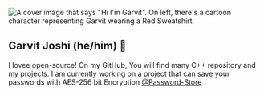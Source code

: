 
![A cover image that says "Hi I'm Garvit". On left, there's a cartoon character representing Garvit wearing a Red Sweatshirt.](https://res.cloudinary.com/garvitjoshi9/image/upload/v1594445464/My-Cover-PixTeller_i4z3uh.png)
## Garvit Joshi (he/him) 🌻

I lovee open-source! On my GitHub, You will find many C++ repository and my projects. I am currently working on a project that can save your passwords with AES-256 bit Encryption [@Password-Store](https://github.com/garvit-joshi/Password-Store) 





<!--
**garvit-joshi/garvit-joshi** is a ✨ _special_ ✨ repository because its `README.md` (this file) appears on your GitHub profile.

Here are some ideas to get you started:

- 🔭 I’m currently working on ...
- 🌱 I’m currently learning ...
- 👯 I’m looking to collaborate on ...
- 🤔 I’m looking for help with ...
- 💬 Ask me about ...
- 📫 How to reach me: ...
- 😄 Pronouns: ...
- ⚡ Fun fact: ...
-->
